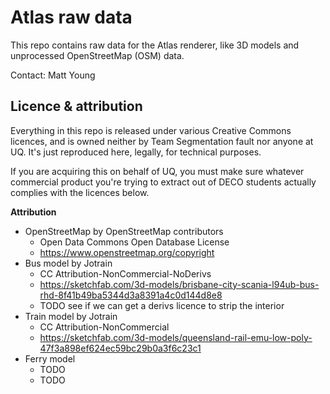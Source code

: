 # Atlas raw data
This repo contains raw data for the Atlas renderer, like 3D models and unprocessed OpenStreetMap (OSM)
data.

Contact: Matt Young

## Licence & attribution
Everything in this repo is released under various Creative Commons licences, and is owned neither
by Team Segmentation fault nor anyone at UQ. It's just reproduced here, legally, for technical
purposes.

If you are acquiring this on behalf of UQ, you must make sure whatever commercial product you're 
trying to extract out of DECO students actually complies with the licences below.

**Attribution**

- OpenStreetMap by OpenStreetMap contributors
    - Open Data Commons Open Database License 
    - https://www.openstreetmap.org/copyright
- Bus model by Jotrain
    - CC Attribution-NonCommercial-NoDerivs
    - https://sketchfab.com/3d-models/brisbane-city-scania-l94ub-bus-rhd-8f41b49ba5344d3a8391a4c0d144d8e8
    - TODO see if we can get a derivs licence to strip the interior
- Train model by Jotrain
    - CC Attribution-NonCommercial
    - https://sketchfab.com/3d-models/queensland-rail-emu-low-poly-47f3a898ef624ec59bc29b0a3f6c23c1
- Ferry model
    - TODO
    - TODO
